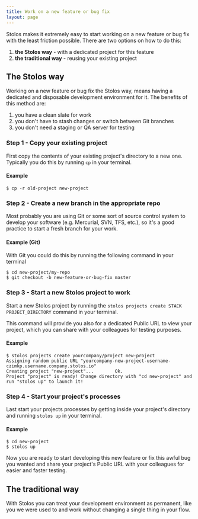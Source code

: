 ```yaml
---
title: Work on a new feature or bug fix
layout: page
---
```


Stolos makes it extremely easy to start working on a new feature or bug fix with the least friction possible. There are two options on how to do this:

1. **the Stolos way** - with a dedicated project for this feature
2. **the traditional way** - reusing your existing project

## The Stolos way
Working on a new feature or bug fix the Stolos way, means having a dedicated and disposable development environment for it. The benefits of this method are:

1. you have a clean slate for work
2. you don't have to stash changes or switch between Git branches
3. you don't need a staging or QA server for testing

### Step 1 - Copy your existing project

First copy the contents of your existing project's directory to a new one. Typically you do this by running `cp` in your terminal.

#### Example

```
$ cp -r old-project new-project
```

### Step 2 - Create a new branch in the appropriate repo

Most probably you are using Git or some sort of source control system to develop your software (e.g. Mercurial, SVN, TFS, etc.), so it's a good practice to start a fresh branch for your work.

#### Example (Git)

With Git you could do this by running the following command in your terminal

```
$ cd new-project/my-repo
$ git checkout -b new-feature-or-bug-fix master
```

### Step 3 - Start a new Stolos project to work

Start a new Stolos project by running the `stolos projects create STACK PROJECT_DIRECTORY` command in your terminal.

This command will provide you also for a dedicated Public URL to view your project, which you can share with your colleagues for testing purposes.


#### Example

```
$ stolos projects create yourcompany/project new-project
Assigning random public URL "yourcompany-new-project-username-czimkp.username.company.stolos.io"
Creating project "new-project"...        Ok.
Project "project" is ready! Change directory with "cd new-project" and run "stolos up" to launch it!
```

### Step 4 - Start your project's processes

Last start your projects processes by getting inside your project's directory and running `stolos up` in your terminal.

#### Example

```
$ cd new-project
$ stolos up
```

Now you are ready to start developing this new feature or fix this awful bug you wanted and share your project's Public URL with your colleagues for easier and faster testing.

## The traditional way

With Stolos you can treat your development environment as permanent, like you we were used to and work without changing a single thing in your flow.
